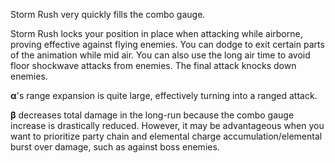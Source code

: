 Storm Rush very quickly fills the combo gauge. 

Storm Rush locks your position in place when attacking while airborne, proving effective against flying enemies. You can dodge to exit certain parts of the animation while mid air. You can also use the long air time to avoid floor shockwave attacks from enemies. The final attack knocks down enemies.

**α**'s range expansion is quite large, effectively turning into a ranged attack.

**β** decreases total damage in the long-run because the combo gauge increase is drastically reduced. However, it may be advantageous when you want to prioritize party chain and elemental charge accumulation/elemental burst over damage, such as against boss enemies.